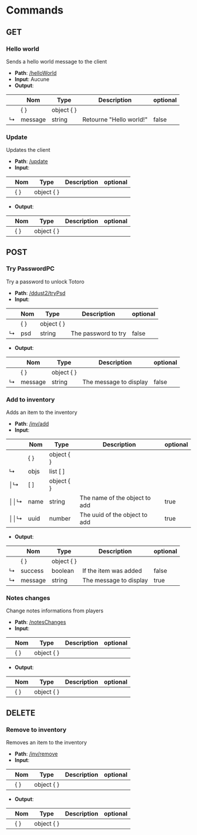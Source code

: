 # Commands

## GET



### **Hello world**

Sends a hello world message to the client

- __Path__: [/helloWorld](http://localhost:3001/helloWorld)
- __Input__: Aucune
- __Output__: 

| | Nom | Type | Description | optional |
| --- | --- | --- | --- | --- |
|  | { } | object { } |  |  |
| ↳ | message | string | Retourne "Hello world!" | false |


### **Update**

Updates the client

- __Path__: [/update](http://localhost:3001/update)
- __Input__: 

| | Nom | Type | Description | optional |
| --- | --- | --- | --- | --- |
|  | { } | object { } |  |  |
- __Output__: 

| | Nom | Type | Description | optional |
| --- | --- | --- | --- | --- |
|  | { } | object { } |  |  |
## POST



### **Try PasswordPC**

Try a password to unlock Totoro

- __Path__: [/ddust2/tryPsd](http://localhost:3001/ddust2/tryPsd)
- __Input__: 

| | Nom | Type | Description | optional |
| --- | --- | --- | --- | --- |
|  | { } | object { } |  |  |
| ↳ | psd | string | The password to try | false |
- __Output__: 

| | Nom | Type | Description | optional |
| --- | --- | --- | --- | --- |
|  | { } | object { } |  |  |
| ↳ | message | string | The message to display | false |


### **Add to inventory**

Adds an item to the inventory

- __Path__: [/inv/add](http://localhost:3001/inv/add)
- __Input__: 

| | Nom | Type | Description | optional |
| --- | --- | --- | --- | --- |
|  | { } | object { } |  |  |
| ↳ | objs | list [ ] |  |  |
| │↳ | [ ] | object { } |  |  |
| ││↳ | name | string | The name of the object to add | true |
| ││↳ | uuid | number | The uuid of the object to add | true |
- __Output__: 

| | Nom | Type | Description | optional |
| --- | --- | --- | --- | --- |
|  | { } | object { } |  |  |
| ↳ | success | boolean | If the item was added | false |
| ↳ | message | string | The message to display | true |


### **Notes changes**

Change notes informations from players

- __Path__: [/notesChanges](http://localhost:3001/notesChanges)
- __Input__: 

| | Nom | Type | Description | optional |
| --- | --- | --- | --- | --- |
|  | { } | object { } |  |  |
- __Output__: 

| | Nom | Type | Description | optional |
| --- | --- | --- | --- | --- |
|  | { } | object { } |  |  |
## DELETE



### **Remove to inventory**

Removes an item to the inventory

- __Path__: [/inv/remove](http://localhost:3001/inv/remove)
- __Input__: 

| | Nom | Type | Description | optional |
| --- | --- | --- | --- | --- |
|  | { } | object { } |  |  |
- __Output__: 

| | Nom | Type | Description | optional |
| --- | --- | --- | --- | --- |
|  | { } | object { } |  |  |
